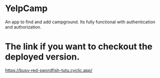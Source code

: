 # YelpCamp
An app to find and add campground. Its fully functional with authentication and authorization. 
# The link if you want to checkout the deployed version.
https://busy-red-swordfish-tutu.cyclic.app/
